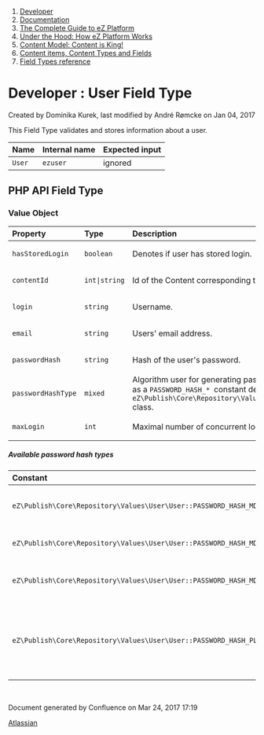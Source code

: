 1.  <span>[Developer](index.html)</span>
2.  <span>[Documentation](Documentation_31429504.html)</span>
3.  <span>[The Complete Guide to eZ Platform](The-Complete-Guide-to-eZ-Platform_31429526.html)</span>
4.  <span>[Under the Hood: How eZ Platform Works](31429659.html)</span>
5.  <span>[Content Model: Content is King!](31429709.html)</span>
6.  <span>[Content items, Content Types and Fields](31430275.html)</span>
7.  <span>[Field Types reference](Field-Types-reference_31430495.html)</span>

<span id="title-text"> Developer : User Field Type </span>
==========================================================

Created by <span class="author"> Dominika Kurek</span>, last modified by <span class="editor"> André Rømcke</span> on Jan 04, 2017

This Field Type validates and stores information about a user.

| Name   | Internal name | Expected input |
|--------|---------------|----------------|
| `User` | `ezuser`      | ignored        |

PHP API Field Type
------------------

### Value Object

<table>
<colgroup>
<col width="25%" />
<col width="25%" />
<col width="25%" />
<col width="25%" />
</colgroup>
<thead>
<tr class="header">
<th align="left">Property</th>
<th align="left">Type</th>
<th align="left">Description</th>
<th align="left">Example</th>
</tr>
</thead>
<tbody>
<tr class="odd">
<td align="left"><p><code>hasStoredLogin</code></p></td>
<td align="left"><code>boolean</code></td>
<td align="left">Denotes if user has stored login.</td>
<td align="left"><code>true</code></td>
</tr>
<tr class="even">
<td align="left"><p><code>contentId</code></p></td>
<td align="left"><code>int|string</code></td>
<td align="left">Id of the Content corresponding to the user.</td>
<td align="left"><code>42</code></td>
</tr>
<tr class="odd">
<td align="left"><p><code>login</code></p></td>
<td align="left"><code>string</code></td>
<td align="left">Username.</td>
<td align="left"><code>john</code></td>
</tr>
<tr class="even">
<td align="left"><p><code>email</code></p></td>
<td align="left"><code>string</code></td>
<td align="left">Users' email address.</td>
<td align="left"><code>john@smith.com</code></td>
</tr>
<tr class="odd">
<td align="left"><p><code>passwordHash</code></p></td>
<td align="left"><code>string</code></td>
<td align="left">Hash of the user's password.</td>
<td align="left"><code>1234567890abcdef</code></td>
</tr>
<tr class="even">
<td align="left"><p><code>passwordHashType</code></p></td>
<td align="left"><code>mixed</code></td>
<td align="left">Algorithm user for generating password hash as a <code>PASSWORD_HASH_* </code>constant defined in <span><code>eZ\Publish\Core\Repository\Values\User\User</code> class</span>.</td>
<td align="left"><pre><code>User::PASSWORD_HASH_MD5_USER</code></pre></td>
</tr>
<tr class="odd">
<td align="left"><p><code>maxLogin</code></p></td>
<td align="left"><code>int</code></td>
<td align="left">Maximal number of concurrent logins.</td>
<td align="left"><code>1000</code></td>
</tr>
</tbody>
</table>

##### Available password hash types

<table>
<colgroup>
<col width="50%" />
<col width="50%" />
</colgroup>
<thead>
<tr class="header">
<th align="left">Constant</th>
<th align="left">Description</th>
</tr>
</thead>
<tbody>
<tr class="odd">
<td align="left"><p><code>eZ\Publish\Core\Repository\Values\User\User::PASSWORD_HASH_MD5_PASSWORD</code></p></td>
<td align="left">MD5 hash of the password, not recommended.</td>
</tr>
<tr class="even">
<td align="left"><p><code>eZ\Publish\Core\Repository\Values\User\User::PASSWORD_HASH_MD5_USER</code></p></td>
<td align="left"><span>MD5 hash of the password and username.</span></td>
</tr>
<tr class="odd">
<td align="left"><p><code>eZ\Publish\Core\Repository\Values\User\User::PASSWORD_HASH_MD5_SITE</code></p></td>
<td align="left"><span>MD5 hash of the password, username and site name.</span></td>
</tr>
<tr class="even">
<td align="left"><p><code>eZ\Publish\Core\Repository\Values\User\User::PASSWORD_HASH_PLAINTEXT</code></p></td>
<td align="left"><p>Passwords are stored in plaintext, should not be used for real sites.</p></td>
</tr>
</tbody>
</table>

 

Document generated by Confluence on Mar 24, 2017 17:19

[Atlassian](http://www.atlassian.com/)


